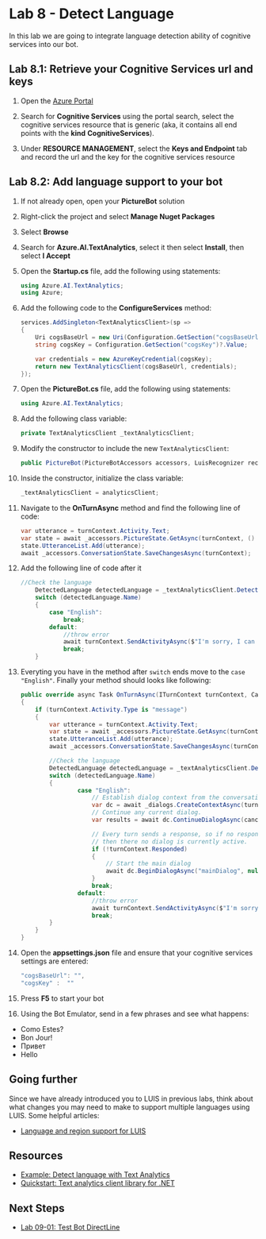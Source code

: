 # Lab 8 - Detect Language

In this lab we are going to integrate language detection ability of cognitive services into our bot.

## Lab 8.1: Retrieve your Cognitive Services url and keys

1. Open the [Azure Portal](https://portal.azure.com)

1. Search for **Cognitive Services** using the portal search, select the cognitive services resource that is generic (aka, it contains all end points with the **kind** **CognitiveServices**).

1. Under **RESOURCE MANAGEMENT**, select the **Keys and Endpoint** tab and record the url and the key for the cognitive services resource

## Lab 8.2: Add language support to your bot

1. If not already open, open your **PictureBot** solution

1. Right-click the project and select **Manage Nuget Packages**

1. Select **Browse**

1. Search for **Azure.AI.TextAnalytics**, select it then select **Install**, then select **I Accept**

1. Open the **Startup.cs** file, add the following using statements:

    ```csharp
    using Azure.AI.TextAnalytics;
    using Azure;
    ```

1. Add the following code to the **ConfigureServices** method:

    ```csharp
    services.AddSingleton<TextAnalyticsClient>(sp =>
    {
        Uri cogsBaseUrl = new Uri(Configuration.GetSection("cogsBaseUrl")?.Value);
        string cogsKey = Configuration.GetSection("cogsKey")?.Value;

        var credentials = new AzureKeyCredential(cogsKey);
        return new TextAnalyticsClient(cogsBaseUrl, credentials);
    });
    ```

1. Open the **PictureBot.cs** file, add the following using statements:

    ```csharp
    using Azure.AI.TextAnalytics;
    ```

1. Add the following class variable:

    ```csharp
    private TextAnalyticsClient _textAnalyticsClient;
    ```

1. Modify the constructor to include the new `TextAnalyticsClient`:

    ```csharp
    public PictureBot(PictureBotAccessors accessors, LuisRecognizer recognizer, TextAnalyticsClient analyticsClient)
    ```

1. Inside the constructor, initialize the class variable:

    ```csharp
    _textAnalyticsClient = analyticsClient;
    ```

1. Navigate to the **OnTurnAsync** method and find the following line of code:

    ```csharp
    var utterance = turnContext.Activity.Text;
    var state = await _accessors.PictureState.GetAsync(turnContext, () => new PictureState());
    state.UtteranceList.Add(utterance);
    await _accessors.ConversationState.SaveChangesAsync(turnContext);
    ```

1. Add the following line of code after it

    ```csharp
    //Check the language
        DetectedLanguage detectedLanguage = _textAnalyticsClient.DetectLanguage(turnContext.Activity.Text);
        switch (detectedLanguage.Name)
        {
            case "English":
                break;
            default:
                //throw error
                await turnContext.SendActivityAsync($"I'm sorry, I can only understand English. [{detectedLanguage.Name}]");
                break;
        }
    ```

1. Everyting you have in the method after `switch` ends move to the `case "English"`. Finally your method should looks like following:

    ```csharp
    public override async Task OnTurnAsync(ITurnContext turnContext, CancellationToken cancellationToken = default(CancellationToken))
    {
        if (turnContext.Activity.Type is "message")
        {
            var utterance = turnContext.Activity.Text;
            var state = await _accessors.PictureState.GetAsync(turnContext,() => new PictureState());
            state.UtteranceList.Add(utterance);
            await _accessors.ConversationState.SaveChangesAsync(turnContext);

            //Check the language
            DetectedLanguage detectedLanguage = _textAnalyticsClient.DetectLanguage(turnContext.Activity.Text);
            switch (detectedLanguage.Name)
            {
                    case "English":
                        // Establish dialog context from the conversation state.
                        var dc = await _dialogs.CreateContextAsync(turnContext);
                        // Continue any current dialog.
                        var results = await dc.ContinueDialogAsync(cancellationToken);

                        // Every turn sends a response, so if no response was sent,
                        // then there no dialog is currently active.
                        if (!turnContext.Responded)
                        {
                            // Start the main dialog
                            await dc.BeginDialogAsync("mainDialog", null, cancellationToken);
                        }
                        break;
                    default:
                        //throw error
                        await turnContext.SendActivityAsync($"I'm sorry, I can only understand English. [{detectedLanguage.Name}]");
                        break;
            }
        }
    }
    ```


1. Open the **appsettings.json** file and ensure that your cognitive services settings are entered:

    ```csharp
    "cogsBaseUrl": "",
    "cogsKey" :  ""
    ```

1. Press **F5** to start your bot

1. Using the Bot Emulator, send in a few phrases and see what happens:

- Como Estes?
- Bon Jour!
- Привет
- Hello

## Going further

Since we have already introduced you to LUIS in previous labs, think about what changes you may need to make to support multiple languages using LUIS.  Some helpful articles:

- [Language and region support for LUIS](https://docs.microsoft.com/en-us/azure/cognitive-services/luis/luis-language-support)

## Resources

- [Example: Detect language with Text Analytics](https://docs.microsoft.com/en-us/azure/cognitive-services/text-analytics/how-tos/text-analytics-how-to-language-detection)
- [Quickstart: Text analytics client library for .NET](https://docs.microsoft.com/en-us/azure/cognitive-services/text-analytics/quickstarts/csharp)

## Next Steps

- [Lab 09-01: Test Bot DirectLine](../Lab9-Test_Bots_DirectLine/01-Introduction.md)
